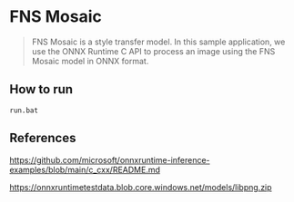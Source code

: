 # FNS Mosaic

> FNS Mosaic is a style transfer model. In this sample application, we use the ONNX Runtime C API to process an image using the FNS Mosaic model in ONNX format.

## How to run

`run.bat`

## References

https://github.com/microsoft/onnxruntime-inference-examples/blob/main/c_cxx/README.md

https://onnxruntimetestdata.blob.core.windows.net/models/libpng.zip
